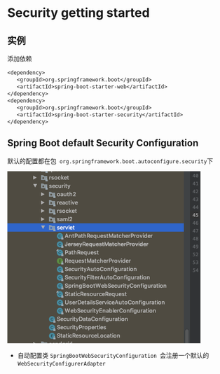 # Security getting started

## 实例

添加依赖

```
<dependency>
   <groupId>org.springframework.boot</groupId>
   <artifactId>spring-boot-starter-web</artifactId>
</dependency>
<dependency>
   <groupId>org.springframework.boot</groupId>
   <artifactId>spring-boot-starter-security</artifactId>
</dependency>
```

## Spring Boot default Security Configuration

默认的配置都在包` org.springframework.boot.autoconfigure.security`下

![image-20191212122927438](assets/image-20191212122927438.png)

- 自动配置类 `SpringBootWebSecurityConfiguration `会注册一个默认的`WebSecurityConfigurerAdapter`